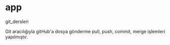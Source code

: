 # app
git_dersleri


Git aracılığıyla gitHub'a dosya gönderme pull, push, commit, merge işlemleri yapılmıştır.
